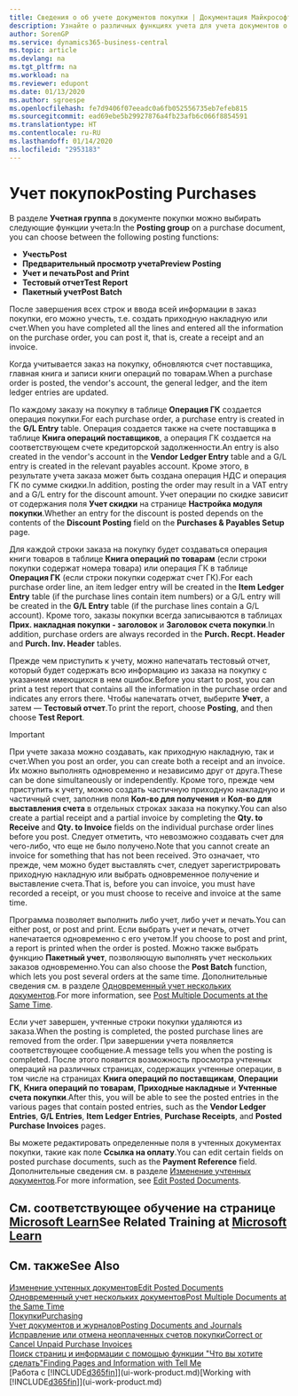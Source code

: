 ```yaml
---
title: Сведения о об учете документов покупки | Документация Майкрософт
description: Узнайте о различных функциях учета для учета документов о покупке, а также о том, как можно обновлять учтенные документы.
author: SorenGP
ms.service: dynamics365-business-central
ms.topic: article
ms.devlang: na
ms.tgt_pltfrm: na
ms.workload: na
ms.reviewer: edupont
ms.date: 01/13/2020
ms.author: sgroespe
ms.openlocfilehash: fe7d9406f07eeadc0a6fb052556735eb7efeb815
ms.sourcegitcommit: ead69ebe5b29927876a4fb23afb6c066f8854591
ms.translationtype: HT
ms.contentlocale: ru-RU
ms.lasthandoff: 01/14/2020
ms.locfileid: "2953183"
---
```

# <a name="posting-purchases"></a><span data-ttu-id="19c8f-103">Учет покупок</span><span class="sxs-lookup"><span data-stu-id="19c8f-103">Posting Purchases</span></span>
<span data-ttu-id="19c8f-104">В разделе **Учетная группа** в документе покупки можно выбирать следующие функции учета:</span><span class="sxs-lookup"><span data-stu-id="19c8f-104">In the **Posting group** on a purchase document, you can choose between the following posting functions:</span></span>

* <span data-ttu-id="19c8f-105">**Учесть**</span><span class="sxs-lookup"><span data-stu-id="19c8f-105">**Post**</span></span>
* <span data-ttu-id="19c8f-106">**Предварительный просмотр учета**</span><span class="sxs-lookup"><span data-stu-id="19c8f-106">**Preview Posting**</span></span>
* <span data-ttu-id="19c8f-107">**Учет и печать**</span><span class="sxs-lookup"><span data-stu-id="19c8f-107">**Post and Print**</span></span>
* <span data-ttu-id="19c8f-108">**Тестовый отчет**</span><span class="sxs-lookup"><span data-stu-id="19c8f-108">**Test Report**</span></span>
* <span data-ttu-id="19c8f-109">**Пакетный учет**</span><span class="sxs-lookup"><span data-stu-id="19c8f-109">**Post Batch**</span></span>

<span data-ttu-id="19c8f-110">После завершения всех строк и ввода всей информации в заказ покупки, его можно учесть, т.е. создать приходную накладную или счет.</span><span class="sxs-lookup"><span data-stu-id="19c8f-110">When you have completed all the lines and entered all the information on the purchase order, you can post it, that is, create a receipt and an invoice.</span></span>

<span data-ttu-id="19c8f-111">Когда учитывается заказ на покупку, обновляются счет поставщика, главная книга и записи книги операций по товарам.</span><span class="sxs-lookup"><span data-stu-id="19c8f-111">When a purchase order is posted, the vendor's account, the general ledger, and the item ledger entries are updated.</span></span>

<span data-ttu-id="19c8f-112">По каждому заказу на покупку в таблице **Операция ГК** создается операция покупки.</span><span class="sxs-lookup"><span data-stu-id="19c8f-112">For each purchase order, a purchase entry is created in the **G/L Entry** table.</span></span> <span data-ttu-id="19c8f-113">Операция создается также на счете поставщика в таблице **Книга операций поставщиков**, а операция ГК создается на соответствующем счете кредиторской задолженности.</span><span class="sxs-lookup"><span data-stu-id="19c8f-113">An entry is also created in the vendor's account in the **Vendor Ledger Entry** table and a G/L entry is created in the relevant payables account.</span></span> <span data-ttu-id="19c8f-114">Кроме этого, в результате учета заказа может быть создана операция НДС и операция ГК по сумме скидки.</span><span class="sxs-lookup"><span data-stu-id="19c8f-114">In addition, posting the order may result in a VAT entry and a G/L entry for the discount amount.</span></span> <span data-ttu-id="19c8f-115">Учет операции по скидке зависит от содержания поля **Учет скидки** на странице **Настройка модуля покупки**.</span><span class="sxs-lookup"><span data-stu-id="19c8f-115">Whether an entry for the discount is posted depends on the contents of the **Discount Posting** field on the **Purchases & Payables Setup** page.</span></span>

<span data-ttu-id="19c8f-116">Для каждой строки заказа на покупку будет создаваться операция книги товаров в таблице **Книга операций по товарам** (если строки покупки содержат номера товара) или операция ГК в таблице **Операция ГК** (если строки покупки содержат счет ГК).</span><span class="sxs-lookup"><span data-stu-id="19c8f-116">For each purchase order line, an item ledger entry will be created in the **Item Ledger Entry** table (if the purchase lines contain item numbers) or a G/L entry will be created in the **G/L Entry** table (if the purchase lines contain a G/L account).</span></span> <span data-ttu-id="19c8f-117">Кроме того, заказы покупки всегда записываются в таблицах **Прих. накладная покупки - заголовок** и **Заголовок счета покупки**.</span><span class="sxs-lookup"><span data-stu-id="19c8f-117">In addition, purchase orders are always recorded in the **Purch. Recpt. Header** and **Purch. Inv. Header** tables.</span></span>

<span data-ttu-id="19c8f-118">Прежде чем приступить к учету, можно напечатать тестовый отчет, который будет содержать всю информацию из заказа на покупку с указанием имеющихся в нем ошибок.</span><span class="sxs-lookup"><span data-stu-id="19c8f-118">Before you start to post, you can print a test report that contains all the information in the purchase order and indicates any errors there.</span></span> <span data-ttu-id="19c8f-119">Чтобы напечатать отчет, выберите **Учет**, а затем — **Тестовый отчет**.</span><span class="sxs-lookup"><span data-stu-id="19c8f-119">To print the report, choose **Posting**, and then choose **Test Report**.</span></span>

> [!IMPORTANT]  
>   <span data-ttu-id="19c8f-120">При учете заказа можно создавать, как приходную накладную, так и счет.</span><span class="sxs-lookup"><span data-stu-id="19c8f-120">When you post an order, you can create both a receipt and an invoice.</span></span> <span data-ttu-id="19c8f-121">Их можно выполнять одновременно и независимо друг от друга.</span><span class="sxs-lookup"><span data-stu-id="19c8f-121">These can be done simultaneously or independently.</span></span> <span data-ttu-id="19c8f-122">Кроме того, прежде чем приступить к учету, можно создать частичную приходную накладную и частичный счет, заполнив поля **Кол-во для получения** и **Кол-во для выставления счета** в отдельных строках заказа на покупку.</span><span class="sxs-lookup"><span data-stu-id="19c8f-122">You can also create a partial receipt and a partial invoice by completing the **Qty. to Receive** and **Qty. to Invoice** fields on the individual purchase order lines before you post.</span></span> <span data-ttu-id="19c8f-123">Следует отметить, что невозможно создавать счет для чего-либо, что еще не было получено.</span><span class="sxs-lookup"><span data-stu-id="19c8f-123">Note that you cannot create an invoice for something that has not been received.</span></span> <span data-ttu-id="19c8f-124">Это означает, что прежде, чем можно будет выставлять счет, следует зарегистрировать приходную накладную или выбрать одновременное получение и выставление счета.</span><span class="sxs-lookup"><span data-stu-id="19c8f-124">That is, before you can invoice, you must have recorded a receipt, or you must choose to receive and invoice at the same time.</span></span>

<span data-ttu-id="19c8f-125">Программа позволяет выполнить либо учет, либо учет и печать.</span><span class="sxs-lookup"><span data-stu-id="19c8f-125">You can either post, or post and print.</span></span> <span data-ttu-id="19c8f-126">Если выбрать учет и печать, отчет напечатается одновременно с его учетом.</span><span class="sxs-lookup"><span data-stu-id="19c8f-126">If you choose to post and print, a report is printed when the order is posted.</span></span> <span data-ttu-id="19c8f-127">Можно также выбрать функцию **Пакетный учет**, позволяющую выполнять учет нескольких заказов одновременно.</span><span class="sxs-lookup"><span data-stu-id="19c8f-127">You can also choose the **Post Batch** function, which lets you post several orders at the same time.</span></span> <span data-ttu-id="19c8f-128">Дополнительные сведения см. в разделе [Одновременный учет нескольких документов](ui-batch-posting.md).</span><span class="sxs-lookup"><span data-stu-id="19c8f-128">For more information, see [Post Multiple Documents at the Same Time](ui-batch-posting.md).</span></span>

<span data-ttu-id="19c8f-129">Если учет завершен, учтенные строки покупки удаляются из заказа.</span><span class="sxs-lookup"><span data-stu-id="19c8f-129">When the posting is completed, the posted purchase lines are removed from the order.</span></span> <span data-ttu-id="19c8f-130">При завершении учета появляется соответствующее сообщение.</span><span class="sxs-lookup"><span data-stu-id="19c8f-130">A message tells you when the posting is completed.</span></span> <span data-ttu-id="19c8f-131">После этого появится возможность просмотра учтенных операций на различных страницах, содержащих учтенные операции, в том числе на страницах **Книга операций по поставщикам**, **Операции ГК**, **Книга операций по товарам**, **Приходные накладные** и **Учтенные счета покупки**.</span><span class="sxs-lookup"><span data-stu-id="19c8f-131">After this, you will be able to see the posted entries in the various pages that contain posted entries, such as the **Vendor Ledger Entries**, **G/L Entries**, **Item Ledger Entries**, **Purchase Receipts**, and **Posted Purchase Invoices** pages.</span></span>

<span data-ttu-id="19c8f-132">Вы можете редактировать определенные поля в учтенных документах покупки, такие как поле **Ссылка на оплату**.</span><span class="sxs-lookup"><span data-stu-id="19c8f-132">You can edit certain fields on posted purchase documents, such as the **Payment Reference** field.</span></span> <span data-ttu-id="19c8f-133">Дополнительные сведения см. в разделе [Изменение учтенных документов](across-edit-posted-document.md).</span><span class="sxs-lookup"><span data-stu-id="19c8f-133">For more information, see [Edit Posted Documents](across-edit-posted-document.md).</span></span>

## <a name="see-related-training-at-microsoft-learnlearnmodulesreceive-invoice-dynamics-d365-business-centralindex"></a><span data-ttu-id="19c8f-134">См. соответствующее обучение на странице [Microsoft Learn](/learn/modules/receive-invoice-dynamics-d365-business-central/index)</span><span class="sxs-lookup"><span data-stu-id="19c8f-134">See Related Training at [Microsoft Learn](/learn/modules/receive-invoice-dynamics-d365-business-central/index)</span></span>

## <a name="see-also"></a><span data-ttu-id="19c8f-135">См. также</span><span class="sxs-lookup"><span data-stu-id="19c8f-135">See Also</span></span>
[<span data-ttu-id="19c8f-136">Изменение учтенных документов</span><span class="sxs-lookup"><span data-stu-id="19c8f-136">Edit Posted Documents</span></span>](across-edit-posted-document.md)  
[<span data-ttu-id="19c8f-137">Одновременный учет нескольких документов</span><span class="sxs-lookup"><span data-stu-id="19c8f-137">Post Multiple Documents at the Same Time</span></span>](ui-batch-posting.md)  
[<span data-ttu-id="19c8f-138">Покупки</span><span class="sxs-lookup"><span data-stu-id="19c8f-138">Purchasing</span></span>](purchasing-manage-purchasing.md)  
[<span data-ttu-id="19c8f-139">Учет документов и журналов</span><span class="sxs-lookup"><span data-stu-id="19c8f-139">Posting Documents and Journals</span></span>](ui-post-documents-journals.md)  
[<span data-ttu-id="19c8f-140">Исправление или отмена неоплаченных счетов покупки</span><span class="sxs-lookup"><span data-stu-id="19c8f-140">Correct or Cancel Unpaid Purchase Invoices</span></span>](purchasing-how-correct-cancel-unpaid-purchase-invoices.md)  
[<span data-ttu-id="19c8f-141">Поиск страниц и информации с помощью функции "Что вы хотите сделать"</span><span class="sxs-lookup"><span data-stu-id="19c8f-141">Finding Pages and Information with Tell Me</span></span>](ui-search.md)  
<span data-ttu-id="19c8f-142">[Работа с [!INCLUDE[d365fin](includes/d365fin_md.md)]](ui-work-product.md)</span><span class="sxs-lookup"><span data-stu-id="19c8f-142">[Working with [!INCLUDE[d365fin](includes/d365fin_md.md)]](ui-work-product.md)</span></span>
